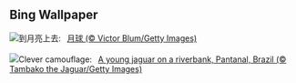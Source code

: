 ## Bing Wallpaper
![](https://www.bing.com/th?id=OHR.MineralMoon_ZH-CN2555749456_UHD.jpg&w=1000)到月亮上去:&nbsp;&ensp;[月球 (© Victor Blum/Getty Images)](https://www.bing.com/th?id=OHR.MineralMoon_ZH-CN2555749456_UHD.jpg)
<br><br/>
![](https://www.bing.com/th?id=OHR.YoungJaguar_EN-US8866928893_UHD.jpg&w=1000)Clever camouflage:&nbsp;&ensp;[A young jaguar on a riverbank, Pantanal, Brazil (© Tambako the Jaguar/Getty Images)](https://www.bing.com/th?id=OHR.YoungJaguar_EN-US8866928893_UHD.jpg)
<br><br/>
